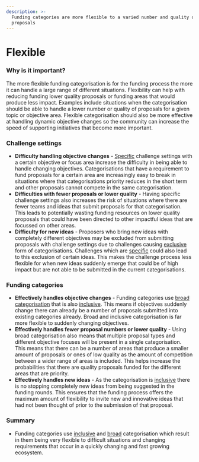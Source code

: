 ```yaml
---
description: >-
  Funding categories are more flexible to a varied number and quality of
  proposals
---
```


# Flexible

### **Why is it important?**

The more flexible funding categorisation is for the funding process the more it can handle a large range of different situations. Flexibility can help with reducing funding lower quality proposals or funding areas that would produce less impact. Examples include situations when the categorisation should be able to handle a lower number or quality of proposals for a given topic or objective area. Flexible categorisation should also be more effective at handling dynamic objective changes so the community can increase the speed of supporting initiatives that become more important.



### Challenge settings

* **Difficulty handling objective changes** - [Specific](../categorisation-approaches/broad-vs-specific-categorisations.md) challenge settings with a certain objective or focus area increase the difficulty in being able to handle changing objectives. Categorisations that have a requirement to fund proposals for a certain area are increasingly easy to break in situations where that categorisations priority reduces in the short term and other proposals cannot compete in the same categorisation.
* **Difficulties with fewer proposals or lower quality** - Having specific challenge settings also increases the risk of situations where there are fewer teams and ideas that submit proposals for that categorisation. This leads to potentially wasting funding resources on lower quality proposals that could have been directed to other impactful ideas that are focussed on other areas.
* **Difficulty for new ideas** - Proposers who bring new ideas with completely different objectives may be excluded from submitting proposals with challenge settings due to challenges causing [exclusive](../categorisation-approaches/inclusive-vs-exclusive-categorisations.md) form of categorisations. Challenges which are [specific](../categorisation-approaches/broad-vs-specific-categorisations.md) could also lead to this exclusion of certain ideas. This makes the challenge process less flexible for when new ideas suddenly emerge that could be of high impact but are not able to be submitted in the current categorisations.



### Funding categories

* **Effectively handles objective changes** - Funding categories use [broad categorisation](../categorisation-approaches/broad-vs-specific-categorisations.md) that is also [inclusive](../categorisation-approaches/inclusive-vs-exclusive-categorisations.md). This means if objectives suddenly change there can already be a number of proposals submitted into existing categories already. Broad and inclusive categorisation is far more flexible to suddenly changing objectives.
* **Effectively handles fewer proposal numbers or lower quality** - Using broad categorisation also means that multiple proposal types and different objective focuses will be present in a single categorisation. This means that there can be a number of areas that produce a smaller amount of proposals or ones of low quality as the amount of competition between a wider range of areas is included. This helps increase the probabilities that there are quality proposals funded for the different areas that are priority.
* **Effectively handles new ideas** - As the categorisation is [inclusive](../categorisation-approaches/inclusive-vs-exclusive-categorisations.md) there is no stopping completely new ideas from being suggested in the funding rounds. This ensures that the funding process offers the maximum amount of flexibility to invite new and innovative ideas that had not been thought of prior to the submission of that proposal.



### Summary

* Funding categories use [inclusive](../categorisation-approaches/inclusive-vs-exclusive-categorisations.md) and [broad](../categorisation-approaches/broad-vs-specific-categorisations.md) categorisation which result in them being very flexible to difficult situations and changing requirements that occur in a quickly changing and fast growing ecosystem.
